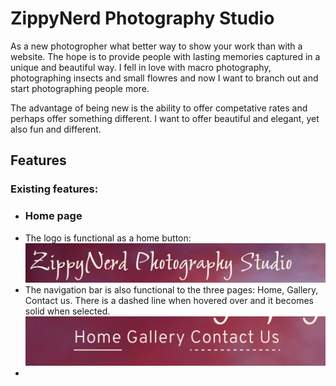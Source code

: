 # ZippyNerd Photography Studio

As a new photogropher what better way to show your work than with a website. The hope is to provide people with
lasting memories captured in a unique and beautiful way. I fell in love with macro photography, photographing insects 
and small flowres and now I want to branch out and start photographing people more.

The advantage of being new is the ability to offer competative rates and perhaps offer something different.
I want to offer beautiful and elegant, yet also fun and different.

## Features
### Existing features:
- ### Home page
- The logo is functional as a home button:
![Image of logo](/docs/screenshots/logo-home-button.png)
- The navigation bar is also functional to the three pages: Home, Gallery, Contact us. 
There is a dashed line when hovered over and it becomes solid when selected.
![Navigation bar image](/docs/screenshots/nav-bar.png)
- 